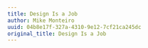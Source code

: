 ```yaml
---
title: Design Is a Job
author: Mike Monteiro
uuid: 04b8e17f-327a-4310-9e12-7cf21ca245dc
original_title: Design Is a Job
---
```


